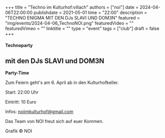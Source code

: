 +++
title = "Techno im Kulturhof:villach"
authors = ["noi"]
date = 2024-04-06T22:00:00
publishdate = 2021-05-01
time = "22:00"
description = "TECHNO ENIGMA MIT DEN DJs SLAVI UND DOM3N"
featured = "img/events/2024-04-06_TechnoNOI.png"
featuredVideo = ""
featuredVimeo = ""
linktitle = ""
type = "event"
tags = ["club"]
draft = false
+++


#### Technoparty 
## mit den DJs SLAVI und DOM3N

**Party-Time**

Zum Feiern geht's am 6. April ab in den Kulturhofkeller.

Start: 22:00 Uhr

Eintritt: 10 Euro

Infos: noiimkulturhof@gmail.com

Das Team von NOI freut sich auf euer Kommen.

Grafik © NOI
